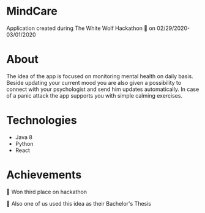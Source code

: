 # MindCare
Application created during The White Wolf Hackathon :wolf: on 02/29/2020-03/01/2020

# About 
The idea of the app is focused on monitoring mental health on daily basis. Beside updating your current mood you are also given a possibility to connect with your psychologist and send him updates automatically. In case of a panic attack the app supports you with simple calming exercises.

# Technologies
* Java 8
* Python
* React

# Achievements
:3rd_place_medal: Won third place on hackathon

:page_with_curl: Also one of us used this idea as their Bachelor's Thesis

